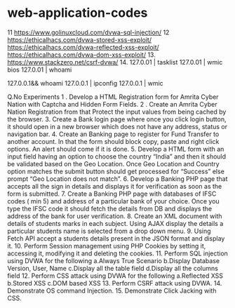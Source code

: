 # web-application-codes
11
https://www.golinuxcloud.com/dvwa-sql-injection/
12
https://ethicalhacs.com/dvwa-stored-xss-exploit/  
https://ethicalhacs.com/dvwa-reflected-xss-exploit/    
https://ethicalhacs.com/dvwa-dom-xss-exploit/ 
13.
https://www.stackzero.net/csrf-dvwa/
14. 
127.0.01 | tasklist
127.0.01 | wmic bios
127.0.01 | whoami

127.0.0.1&& whoami
127.0.0.1 | ipconfig
127.0.0.1 | wmic

Q.No
Experiments
1 . Develop a HTML Registration form for Amrita Cyber Nation with Captcha and Hidden Form Fields.
2 . Create an Amrita Cyber Nation Registration from that Protect the input values from being cached by the browser.
3. Create a Bank login page where once you click login button, it should open in a new browser which does not have any address, status or navigation bar.
4. Create an Banking page to register for Fund Transfer to another account. In that the form should block copy, paste and right click options. An alert should come if it is done.
5. Develop a HTML form with an input field having an option to choose the country “India” and then it should be validated based on the Geo Location. Once Geo Location and Country option matches the submit button should get processed for “Success” else prompt “Geo Location does not match”.
6. Develop a Banking PHP page that accepts all the sign in details and displays it for verification as soon as the form is submitted.
7. Create a Banking PHP page with databases of IFSC codes ( min 5) and address of a particular bank of your choice. Once you type the IFSC code it should fetch the details from DB and displays the address of the bank for user verification.
8. Create an XML document with details of students marks in each subject. Using AJAX display the details a particular students name is selected from a drop down menu.
9. Using Fetch API accept a students details present in the JSON format and display it.
10. Perform Session management using PHP Cookies by setting it, accessing it, modifying it and deleting the cookies.
11. Perform SQL injection using DVWA for the following
a.Always True Scenario
b.Display Database Version, User, Name
c.Display all the table field
d.Display all the columns field
12. Perform CSS attack using DVWA for the following
a.Reflected XSS
b.Stored XSS
c.DOM based XSS
13. Perform CSRF attack using DVWA.
14. Demonstrate OS command Injection.
15. Demonstrate Click Jacking with CSS.
